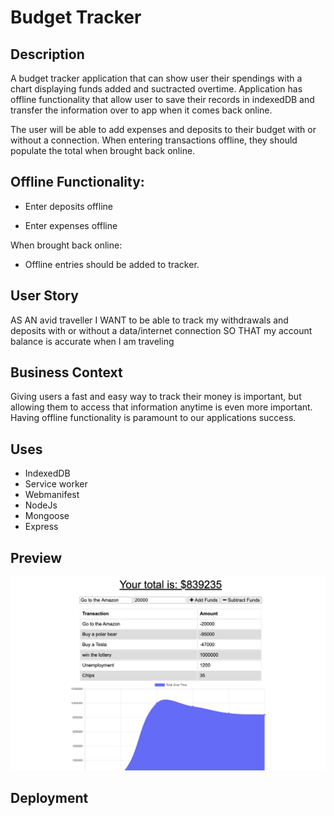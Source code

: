 # Budget Tracker

## Description
A budget tracker application that can show user their spendings with a chart displaying funds added and suctracted overtime. Application has offline functionality that allow user to save their records in indexedDB and transfer the information over to app when it comes back online. 

The user will be able to add expenses and deposits to their budget with or without a connection. When entering transactions offline, they should populate the total when brought back online.

## Offline Functionality:
  * Enter deposits offline

  * Enter expenses offline

When brought back online:

  * Offline entries should be added to tracker.

## User Story
AS AN avid traveller
I WANT to be able to track my withdrawals and deposits with or without a data/internet connection
SO THAT my account balance is accurate when I am traveling

## Business Context
Giving users a fast and easy way to track their money is important, but allowing them to access that information anytime is even more important. Having offline functionality is paramount to our applications success.

## Uses
  * IndexedDB
  * Service worker 
  * Webmanifest
  * NodeJs
  * Mongoose
  * Express 

## Preview 
<img src="BudgetTracker.png">

## Deployment